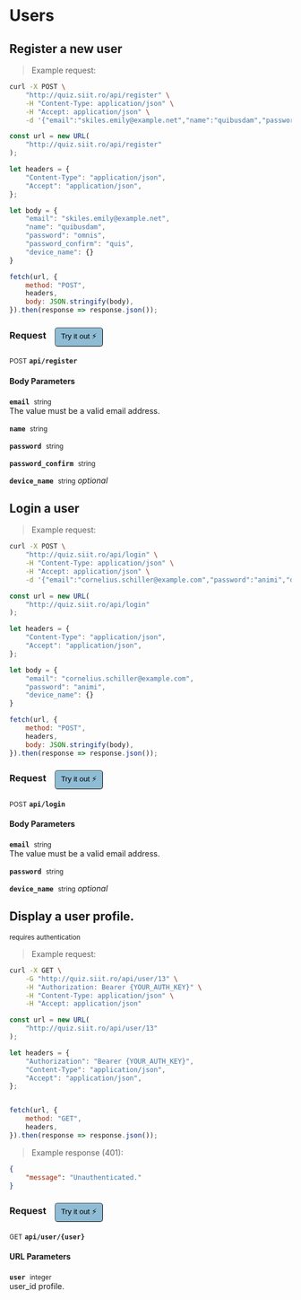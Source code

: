 # Users


## Register a new user




> Example request:

```bash
curl -X POST \
    "http://quiz.siit.ro/api/register" \
    -H "Content-Type: application/json" \
    -H "Accept: application/json" \
    -d '{"email":"skiles.emily@example.net","name":"quibusdam","password":"omnis","password_confirm":"quis","device_name":{}}'

```

```javascript
const url = new URL(
    "http://quiz.siit.ro/api/register"
);

let headers = {
    "Content-Type": "application/json",
    "Accept": "application/json",
};

let body = {
    "email": "skiles.emily@example.net",
    "name": "quibusdam",
    "password": "omnis",
    "password_confirm": "quis",
    "device_name": {}
}

fetch(url, {
    method: "POST",
    headers,
    body: JSON.stringify(body),
}).then(response => response.json());
```


<div id="execution-results-POSTapi-register" hidden>
    <blockquote>Received response<span id="execution-response-status-POSTapi-register"></span>:</blockquote>
    <pre class="json"><code id="execution-response-content-POSTapi-register"></code></pre>
</div>
<div id="execution-error-POSTapi-register" hidden>
    <blockquote>Request failed with error:</blockquote>
    <pre><code id="execution-error-message-POSTapi-register"></code></pre>
</div>
<form id="form-POSTapi-register" data-method="POST" data-path="api/register" data-authed="0" data-hasfiles="0" data-headers='{"Content-Type":"application\/json","Accept":"application\/json"}' onsubmit="event.preventDefault(); executeTryOut('POSTapi-register', this);">
<h3>
    Request&nbsp;&nbsp;&nbsp;
        <button type="button" style="background-color: #8fbcd4; padding: 5px 10px; border-radius: 5px; border-width: thin;" id="btn-tryout-POSTapi-register" onclick="tryItOut('POSTapi-register');">Try it out ⚡</button>
    <button type="button" style="background-color: #c97a7e; padding: 5px 10px; border-radius: 5px; border-width: thin;" id="btn-canceltryout-POSTapi-register" onclick="cancelTryOut('POSTapi-register');" hidden>Cancel</button>&nbsp;&nbsp;
    <button type="submit" style="background-color: #6ac174; padding: 5px 10px; border-radius: 5px; border-width: thin;" id="btn-executetryout-POSTapi-register" hidden>Send Request 💥</button>
    </h3>
<p>
<small class="badge badge-black">POST</small>
 <b><code>api/register</code></b>
</p>
<h4 class="fancy-heading-panel"><b>Body Parameters</b></h4>
<p>
<b><code>email</code></b>&nbsp;&nbsp;<small>string</small>  &nbsp;
<input type="text" name="email" data-endpoint="POSTapi-register" data-component="body" required  hidden>
<br>
The value must be a valid email address.
</p>
<p>
<b><code>name</code></b>&nbsp;&nbsp;<small>string</small>  &nbsp;
<input type="text" name="name" data-endpoint="POSTapi-register" data-component="body" required  hidden>
<br>

</p>
<p>
<b><code>password</code></b>&nbsp;&nbsp;<small>string</small>  &nbsp;
<input type="password" name="password" data-endpoint="POSTapi-register" data-component="body" required  hidden>
<br>

</p>
<p>
<b><code>password_confirm</code></b>&nbsp;&nbsp;<small>string</small>  &nbsp;
<input type="password" name="password_confirm" data-endpoint="POSTapi-register" data-component="body" required  hidden>
<br>

</p>
<p>
<b><code>device_name</code></b>&nbsp;&nbsp;<small>string</small>     <i>optional</i> &nbsp;
<input type="text" name="device_name" data-endpoint="POSTapi-register" data-component="body"  hidden>
<br>

</p>

</form>


## Login a user




> Example request:

```bash
curl -X POST \
    "http://quiz.siit.ro/api/login" \
    -H "Content-Type: application/json" \
    -H "Accept: application/json" \
    -d '{"email":"cornelius.schiller@example.com","password":"animi","device_name":{}}'

```

```javascript
const url = new URL(
    "http://quiz.siit.ro/api/login"
);

let headers = {
    "Content-Type": "application/json",
    "Accept": "application/json",
};

let body = {
    "email": "cornelius.schiller@example.com",
    "password": "animi",
    "device_name": {}
}

fetch(url, {
    method: "POST",
    headers,
    body: JSON.stringify(body),
}).then(response => response.json());
```


<div id="execution-results-POSTapi-login" hidden>
    <blockquote>Received response<span id="execution-response-status-POSTapi-login"></span>:</blockquote>
    <pre class="json"><code id="execution-response-content-POSTapi-login"></code></pre>
</div>
<div id="execution-error-POSTapi-login" hidden>
    <blockquote>Request failed with error:</blockquote>
    <pre><code id="execution-error-message-POSTapi-login"></code></pre>
</div>
<form id="form-POSTapi-login" data-method="POST" data-path="api/login" data-authed="0" data-hasfiles="0" data-headers='{"Content-Type":"application\/json","Accept":"application\/json"}' onsubmit="event.preventDefault(); executeTryOut('POSTapi-login', this);">
<h3>
    Request&nbsp;&nbsp;&nbsp;
        <button type="button" style="background-color: #8fbcd4; padding: 5px 10px; border-radius: 5px; border-width: thin;" id="btn-tryout-POSTapi-login" onclick="tryItOut('POSTapi-login');">Try it out ⚡</button>
    <button type="button" style="background-color: #c97a7e; padding: 5px 10px; border-radius: 5px; border-width: thin;" id="btn-canceltryout-POSTapi-login" onclick="cancelTryOut('POSTapi-login');" hidden>Cancel</button>&nbsp;&nbsp;
    <button type="submit" style="background-color: #6ac174; padding: 5px 10px; border-radius: 5px; border-width: thin;" id="btn-executetryout-POSTapi-login" hidden>Send Request 💥</button>
    </h3>
<p>
<small class="badge badge-black">POST</small>
 <b><code>api/login</code></b>
</p>
<h4 class="fancy-heading-panel"><b>Body Parameters</b></h4>
<p>
<b><code>email</code></b>&nbsp;&nbsp;<small>string</small>  &nbsp;
<input type="text" name="email" data-endpoint="POSTapi-login" data-component="body" required  hidden>
<br>
The value must be a valid email address.
</p>
<p>
<b><code>password</code></b>&nbsp;&nbsp;<small>string</small>  &nbsp;
<input type="password" name="password" data-endpoint="POSTapi-login" data-component="body" required  hidden>
<br>

</p>
<p>
<b><code>device_name</code></b>&nbsp;&nbsp;<small>string</small>     <i>optional</i> &nbsp;
<input type="text" name="device_name" data-endpoint="POSTapi-login" data-component="body"  hidden>
<br>

</p>

</form>


## Display a user profile.

<small class="badge badge-darkred">requires authentication</small>



> Example request:

```bash
curl -X GET \
    -G "http://quiz.siit.ro/api/user/13" \
    -H "Authorization: Bearer {YOUR_AUTH_KEY}" \
    -H "Content-Type: application/json" \
    -H "Accept: application/json"
```

```javascript
const url = new URL(
    "http://quiz.siit.ro/api/user/13"
);

let headers = {
    "Authorization": "Bearer {YOUR_AUTH_KEY}",
    "Content-Type": "application/json",
    "Accept": "application/json",
};


fetch(url, {
    method: "GET",
    headers,
}).then(response => response.json());
```


> Example response (401):

```json
{
    "message": "Unauthenticated."
}
```
<div id="execution-results-GETapi-user--user-" hidden>
    <blockquote>Received response<span id="execution-response-status-GETapi-user--user-"></span>:</blockquote>
    <pre class="json"><code id="execution-response-content-GETapi-user--user-"></code></pre>
</div>
<div id="execution-error-GETapi-user--user-" hidden>
    <blockquote>Request failed with error:</blockquote>
    <pre><code id="execution-error-message-GETapi-user--user-"></code></pre>
</div>
<form id="form-GETapi-user--user-" data-method="GET" data-path="api/user/{user}" data-authed="1" data-hasfiles="0" data-headers='{"Authorization":"Bearer {YOUR_AUTH_KEY}","Content-Type":"application\/json","Accept":"application\/json"}' onsubmit="event.preventDefault(); executeTryOut('GETapi-user--user-', this);">
<h3>
    Request&nbsp;&nbsp;&nbsp;
        <button type="button" style="background-color: #8fbcd4; padding: 5px 10px; border-radius: 5px; border-width: thin;" id="btn-tryout-GETapi-user--user-" onclick="tryItOut('GETapi-user--user-');">Try it out ⚡</button>
    <button type="button" style="background-color: #c97a7e; padding: 5px 10px; border-radius: 5px; border-width: thin;" id="btn-canceltryout-GETapi-user--user-" onclick="cancelTryOut('GETapi-user--user-');" hidden>Cancel</button>&nbsp;&nbsp;
    <button type="submit" style="background-color: #6ac174; padding: 5px 10px; border-radius: 5px; border-width: thin;" id="btn-executetryout-GETapi-user--user-" hidden>Send Request 💥</button>
    </h3>
<p>
<small class="badge badge-green">GET</small>
 <b><code>api/user/{user}</code></b>
</p>
<p>
<label id="auth-GETapi-user--user-" hidden>Authorization header: <b><code>Bearer </code></b><input type="text" name="Authorization" data-prefix="Bearer " data-endpoint="GETapi-user--user-" data-component="header"></label>
</p>
<h4 class="fancy-heading-panel"><b>URL Parameters</b></h4>
<p>
<b><code>user</code></b>&nbsp;&nbsp;<small>integer</small>  &nbsp;
<input type="number" name="user" data-endpoint="GETapi-user--user-" data-component="url" required  hidden>
<br>
user_id profile.
</p>
</form>



